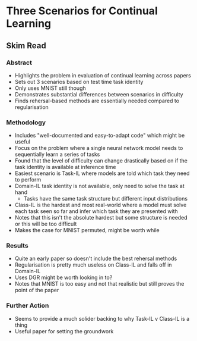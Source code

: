# Three Scenarios for Continual Learning
## Skim Read
### Abstract
* Highlights the problem in evaluation of continual learning across papers 
* Sets out 3 scenarios based on test time task identity 
* Only uses MNIST still though
* Demonstrates substantial differences between scenarios in difficulty
* Finds rehersal-based methods are essentially needed compared to regularisation

### Methodology
* Includes "well-documented and easy-to-adapt code" which might be useful
* Focus on the problem where a single neural network model needs to sequentially learn a series of tasks 
* Found that the level of difficulty can change drastically based on if the task identity is available at inference time
* Easiest scenario is Task-IL where models are told which task they need to perform
* Domain-IL task identity is not available, only need to solve the task at hand
	* Tasks have the same task structure but different input distributions
* Class-IL is the hardest and most real-world where a model must solve each task seen so far and infer which task they are presented with
* Notes that this isn't the absolute hardest but some structure is needed or this will be too difficult
* Makes the case for MNIST permuted, might be worth while

### Results
* Quite an early paper so doesn't include the best rehersal methods
* Regularisation is pretty much useless on Class-IL and falls off in Domain-IL
* Uses DGR might be worth looking in to?
* Notes that MNIST is too easy and not that realistic but still proves the point of the paper

### Further Action
* Seems to provide a much solider backing to why Task-IL v Class-IL is a thing
* Useful paper for setting the groundwork
